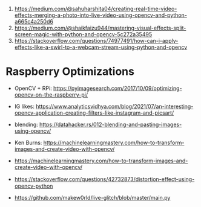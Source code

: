 1. https://medium.com/@sahuharshita04/creating-real-time-video-effects-merging-a-photo-into-live-video-using-opencv-and-python-a665c4a250d6
2. https://medium.com/@shaikfaizu944/mastering-visual-effects-split-screen-magic-with-python-and-opencv-5c272a35495
3. https://stackoverflow.com/questions/74977491/how-can-i-apply-effects-like-a-swirl-to-a-webcam-stream-using-python-and-opencv

# Raspberry Optimizations

* OpenCV + RPi: https://pyimagesearch.com/2017/10/09/optimizing-opencv-on-the-raspberry-pi/
* IG likes: https://www.analyticsvidhya.com/blog/2021/07/an-interesting-opencv-application-creating-filters-like-instagram-and-picsart/
* blending: https://datahacker.rs/012-blending-and-pasting-images-using-opencv/
* Ken Burns: https://machinelearningmastery.com/how-to-transform-images-and-create-video-with-opencv/

* https://machinelearningmastery.com/how-to-transform-images-and-create-video-with-opencv/
* https://stackoverflow.com/questions/42732873/distortion-eﬀect-using-opencv-python
* https://github.com/makew0rld/live-glitch/blob/master/main.py